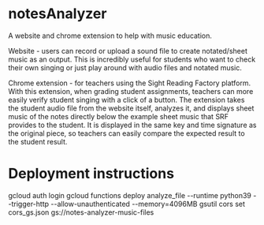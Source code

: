 # notesAnalyzer

A website and chrome extension to help with music education.

Website - users can record or upload a sound file to create notated/sheet music as an output. This is incredibly useful for students who want to check their own singing or just play around with audio files and notated music.

Chrome extension - for teachers using the Sight Reading Factory platform. With this extension, when grading student assignments, teachers can more easily verify student singing with a click of a button. The extension takes the student audio file from the website itself, analyzes it, and displays sheet music of the notes directly below the example sheet music that SRF provides to the student. It is displayed in the same key and time signature as the original piece, so teachers can easily compare the expected result to the student result.

# Deployment instructions

gcloud auth login
gcloud functions deploy analyze_file --runtime python39 --trigger-http --allow-unauthenticated --memory=4096MB
gsutil cors set cors_gs.json gs://notes-analyzer-music-files
